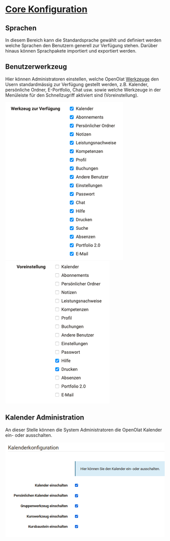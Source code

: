 #  [Core Konfiguration](Core+Konfiguration.html)

## Sprachen

In diesem Bereich kann die Standardsprache gewählt und definiert werden welche
Sprachen den Benutzern generell zur Verfügung stehen. Darüber hinaus können
Sprachpakete importiert und exportiert werden.

##  Benutzerwerkzeug

Hier können Administratoren einstellen, welche OpenOlat
[Werkzeuge](../../pages/viewpage.action%EF%B9%96pageId=108593709.html) den
Usern standardmässig zur Verfügung gestellt werden, z.B. Kalender, persönliche
Ordner, E-Portfolio, Chat usw. sowie welche Werkzeuge in der Menüleiste für
den Schnellzugriff aktiviert sind (Voreinstellung).

![](assets/Usertools%2001%20DE.png)
![](assets/Usertools%2002%20DE.png)  

## Kalender Administration

An dieser Stelle können die System Administratoren die OpenOlat Kalender ein-
oder ausschalten.

![](assets/Kalender_admin.png)

